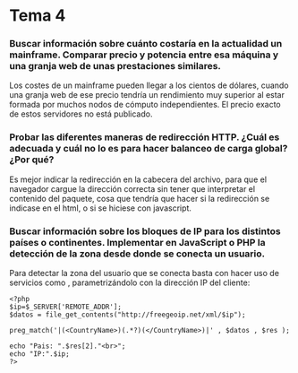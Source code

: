 # Tema 4

### Buscar información sobre cuánto costaría en la actualidad un mainframe. Comparar precio y potencia entre esa máquina y una granja web de unas prestaciones similares.

Los costes de un mainframe pueden llegar a los cientos de dólares, cuando una granja web de ese precio tendría un rendimiento muy superior al estar formada por muchos nodos de cómputo independientes. El precio exacto de estos servidores no está publicado.

### Probar las diferentes maneras de redirección HTTP. ¿Cuál es adecuada y cuál no lo es para hacer balanceo de carga global? ¿Por qué?
Es mejor indicar la redirección en la cabecera del archivo, para que el navegador cargue la dirección correcta sin tener que interpretar el contenido del paquete, cosa que tendría que hacer si la redirección se indicase en el html, o si se hiciese con javascript. 

### Buscar información sobre los bloques de IP para los distintos países o continentes. Implementar en JavaScript o PHP la detección de la zona desde donde se conecta un usuario.

Para detectar la zona del usuario que se conecta basta con hacer uso de servicios como , parametrizándolo con la dirección IP del cliente:

	<?php
	$ip=$_SERVER['REMOTE_ADDR'];
	$datos = file_get_contents("http://freegeoip.net/xml/$ip");

	preg_match('|(<CountryName>)(.*?)(</CountryName>)|' , $datos , $res );

	echo "Pais: ".$res[2]."<br>";
	echo "IP:".$ip;
	?>
	



